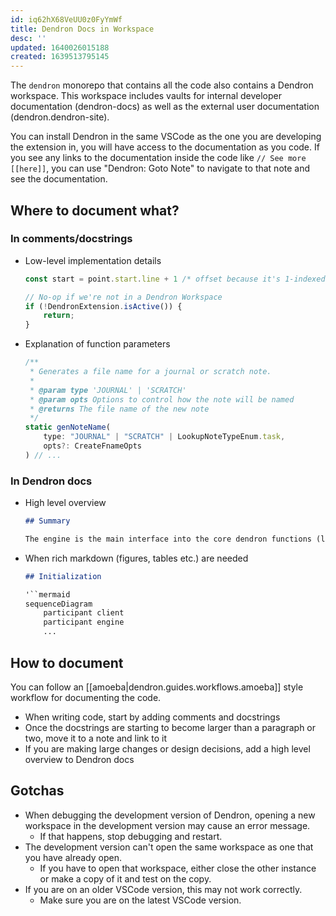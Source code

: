 ```yaml
---
id: iq62hX68VeUU0z0FyYmWf
title: Dendron Docs in Workspace
desc: ''
updated: 1640026015188
created: 1639513795145
---
```


The `dendron` monorepo that contains all the code also contains a Dendron
workspace. This workspace includes vaults for internal developer documentation
(dendron-docs) as well as the external user documentation
(dendron.dendron-site).

You can install Dendron in the same VSCode as the one you are developing the
extension in, you will have access to the documentation as you code.
If you see any links to the documentation inside the code like `// See more [[here]]`,
you can use "Dendron: Goto Note" to navigate to that note and see the documentation.

## Where to document what?

### In comments/docstrings

- Low-level implementation details
    ```ts
    const start = point.start.line + 1 /* offset because it's 1-indexed */;
    ```
    ```ts
    // No-op if we're not in a Dendron Workspace
    if (!DendronExtension.isActive()) {
        return;
    }
    ```
- Explanation of function parameters
    ```ts
    /**
     * Generates a file name for a journal or scratch note.
     *
     * @param type 'JOURNAL' | 'SCRATCH'
     * @param opts Options to control how the note will be named
     * @returns The file name of the new note
     */
    static genNoteName(
        type: "JOURNAL" | "SCRATCH" | LookupNoteTypeEnum.task,
        opts?: CreateFnameOpts
    ) // ...
    ```

### In Dendron docs

- High level overview
    ```md
    ## Summary

    The engine is the main interface into the core dendron functions (lookup, rename, delete, etc). 
    ```
- When rich markdown (figures, tables etc.) are needed
    ```md
    ## Initialization

    '``mermaid
    sequenceDiagram
        participant client
        participant engine
        ...
    ```

## How to document

You can follow an [[amoeba|dendron.guides.workflows.amoeba]] style workflow for
documenting the code.

- When writing code, start by adding comments and docstrings
- Once the docstrings are starting to become larger than a paragraph or two, move it to a note and link to it
- If you are making large changes or design decisions, add a high level overview to Dendron docs

## Gotchas

- When debugging the development version of Dendron, opening a new workspace in the development version may cause an error message.
    - If that happens, stop debugging and restart.
- The development version can't open the same workspace as one that you have already open.
    - If you have to open that workspace, either close the other instance or make a copy of it and test on the copy.
- If you are on an older VSCode version, this may not work correctly.
    - Make sure you are on the latest VSCode version.
